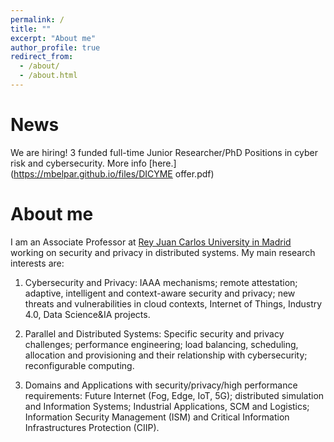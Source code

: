 ```yaml
---
permalink: /
title: ""
excerpt: "About me"
author_profile: true
redirect_from: 
  - /about/
  - /about.html
---
```


News
======
We are hiring! 3 funded full-time Junior Researcher/PhD Positions in cyber risk and cybersecurity. More info [here.](https://mbelpar.github.io/files/DICYME offer.pdf)


About me
======
I am an Associate Professor at [Rey Juan Carlos University in Madrid](https://gestion2.urjc.es/pdi/ver/marta.beltran) working on security and privacy in distributed systems. My main research interests are:

1. Cybersecurity and Privacy: IAAA mechanisms; remote attestation; adaptive, intelligent and context-aware security and privacy; new threats and vulnerabilities in cloud contexts, Internet of Things, Industry 4.0, Data Science&IA projects.

2. Parallel and Distributed Systems: Specific security and privacy challenges; performance engineering; load balancing, scheduling, allocation and provisioning and their relationship with cybersecurity; reconfigurable computing.

3. Domains and Applications with security/privacy/high performance requirements:  Future Internet (Fog, Edge, IoT, 5G); distributed simulation and Information Systems; Industrial Applications, SCM and Logistics; Information Security Management (ISM) and Critical Information Infrastructures Protection (CIIP).
